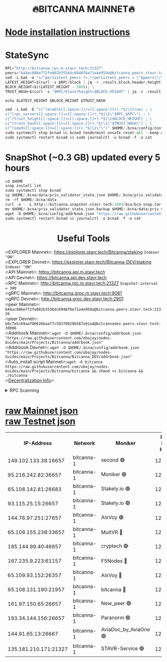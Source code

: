 <h1 align="center"> 🔥BITCANNA MAINNET🔥</h1>


[Node installation instructions](https://github.com/obajay/nodes-Guides/tree/main/Projects/Bitcanna)
=

# StateSync
```python
RPC="http://bitcanna.rpc.m.stavr.tech:21327"
peers="644ac886e7f2fe082b3556dc694076e71a4e959a@bitcanna.peers.stavr.tech:21326"
sed -i.bak -e "s/^persistent_peers *=.*/persistent_peers = \"$peers\"/" $HOME/.bcna/config/config.toml
LATEST_HEIGHT=$(curl -s $RPC/block | jq -r .result.block.header.height); \
BLOCK_HEIGHT=$((LATEST_HEIGHT - 500)); \
TRUST_HASH=$(curl -s "$RPC/block?height=$BLOCK_HEIGHT" | jq -r .result.block_id.hash)

echo $LATEST_HEIGHT $BLOCK_HEIGHT $TRUST_HASH

sed -i.bak -E "s|^(enable[[:space:]]+=[[:space:]]+).*$|\1true| ; \
s|^(rpc_servers[[:space:]]+=[[:space:]]+).*$|\1\"$RPC,$RPC\"| ; \
s|^(trust_height[[:space:]]+=[[:space:]]+).*$|\1$BLOCK_HEIGHT| ; \
s|^(trust_hash[[:space:]]+=[[:space:]]+).*$|\1\"$TRUST_HASH\"| ; \
s|^(seeds[[:space:]]+=[[:space:]]+).*$|\1\"\"|" $HOME/.bcna/config/config.toml
sudo systemctl stop bcnad && bcnad tendermint unsafe-reset-all --keep-addr-book
sudo systemctl restart bcnad && sudo journalctl -u bcnad -f -o cat
```
# SnapShot (~0.3 GB) updated every 5 hours
```python
cd $HOME
snap install lz4
sudo systemctl stop bcnad
cp $HOME/.bcna/data/priv_validator_state.json $HOME/.bcna/priv_validator_state.json.backup
rm -rf $HOME/.bcna/data
curl -o - -L http://bitcanna.snapshot.stavr.tech:1004/bca/bca-snap.tar.lz4 | lz4 -c -d - | tar -x -C $HOME/.bcna --strip-components 2
mv $HOME/.bcna/priv_validator_state.json.backup $HOME/.bcna/data/priv_validator_state.json
wget -O $HOME/.bcna/config/addrbook.json "https://raw.githubusercontent.com/obajay/nodes-Guides/main/Projects/Bitcanna/addrbook.json"
sudo systemctl restart bcnad && journalctl -u bcnad -f -o cat
```

 <h1 align="center"> Useful Tools</h1>

🔥EXPLORER Mainnet🔥:    https://explorer.stavr.tech/Bitcanna/staking          `Indexer "ON"` \
🔥EXPLORER Devnet🔥:     https://explorer.stavr.tech/Bitcanna-DEV/staking     `Indexer "ON"` \
🔥API Mainnet🔥:         https://bitcanna.api.m.stavr.tech \
🔥API Devnet🔥:          https://bitcanna.api.dev.stavr.tech \
🔥RPC Mainnet🔥:         http://bitcanna.rpc.m.stavr.tech:21327         `Snapshot-interval = 300` \
🔥gRPC Mainnet🔥:        http://bitcanna.grpc.m.stavr.tech:9081 \
🔥gRPC Devnet🔥:         http://bitcanna.grpc.dev.stavr.tech:2901 \
🔥peer Mainnet🔥:        `644ac886e7f2fe082b3556dc694076e71a4e959a@bitcanna.peers.stavr.tech:21326` \
🔥peer Devnet🔥:         `b0c7e5c69aaf00626baaf7c59370029b587a91a4@bitcannadev.peers.stavr.tech:30006` \
🔥Addrbook Mainnet🔥:    ```wget -O $HOME/.bcna/config/addrbook.json "https://raw.githubusercontent.com/obajay/nodes-Guides/main/Projects/Bitcanna/addrbook.json"``` \
🔥Addrbook Devnet🔥:    ```wget -O $HOME/.bcna/config/addrbook.json "https://raw.githubusercontent.com/obajay/nodes-Guides/main/Projects/Bitcanna/Bitcanna_DEV/addrbook.json"``` \
🔥Auto_install script Mainnet🔥:```wget -O bitcanna https://raw.githubusercontent.com/obajay/nodes-Guides/main/Projects/Bitcanna/bitcanna && chmod +x bitcanna && ./bitcanna``` \
🔥[Decentralization Info](https://github.com/obajay/StateSync-snapshots/tree/main/Projects/Bitcanna/Decentralization)🔥


<details>
<summary>RPC Scanning</summary>

<h2 align="center"> We scan nodes in real time every 4 hours. And we provide the final result of RPC endpoints.
We cannot influence the operation of these nodes in any way. </h2>


```python
If Voting Power is higher than 0 --> then the Node is a validator of the network and may be subject to attack and be a potential threat to the chain.
```
```python
We marked such validators with a red symbol
```

</details>

[raw Mainnet json](https://rpc-check.bcam.stavr.tech/bcam/rpc-bcam-result.json) \
[raw Testnet json](https://github.com/obajay/StateSync-snapshots/tree/main/Projects/Bitcanna/Rpc-Check-Testnet)
=



<table><tr><th>IP-Address</th><th>Network</th><th>Moniker</th><th>Latest Block Height</th><th>Earliest Block Height</th><th>Catching Up</th><th>Tx Index</th><th>Voting Power</th><th>Scan Time</th></tr><tr><td>149.102.133.38:16657</td><td>bitcanna-1</td><td>second 🟢</td><td>12311623</td><td>1</td><td>False</td><td>on</td><td>0</td><td>2024-01-27T06:44:01.843087534UTC</td></tr><tr><td>95.216.242.82:36657</td><td>bitcanna-1</td><td>Moniker 🟢</td><td>12311612</td><td>5776907</td><td>False</td><td>on</td><td>0</td><td>2024-01-27T06:43:01.926274180UTC</td></tr><tr><td>65.108.142.81:26683</td><td>bitcanna-1</td><td>Stakely.io 🟢</td><td>12311617</td><td>6152001</td><td>False</td><td>on</td><td>0</td><td>2024-01-27T06:43:27.974040307UTC</td></tr><tr><td>93.115.25.15:26657</td><td>bitcanna-1</td><td>Stakely.io 🟢</td><td>12311616</td><td>6520001</td><td>False</td><td>on</td><td>0</td><td>2024-01-27T06:43:21.534762404UTC</td></tr><tr><td>144.76.97.251:27657</td><td>bitcanna-1</td><td>AlxVoy 🟢</td><td>12311621</td><td>8805201</td><td>False</td><td>on</td><td>0</td><td>2024-01-27T06:43:51.116205502UTC</td></tr><tr><td>65.109.155.238:33657</td><td>bitcanna-1</td><td>MultVR 🔴</td><td>12311618</td><td>9933415</td><td>False</td><td>on</td><td>351916</td><td>2024-01-27T06:43:32.833702732UTC</td></tr><tr><td>185.144.99.40:46657</td><td>bitcanna-1</td><td>cryptech 🟢</td><td>12311612</td><td>11528001</td><td>False</td><td>on</td><td>0</td><td>2024-01-27T06:42:57.510198967UTC</td></tr><tr><td>167.235.9.223:61157</td><td>bitcanna-1</td><td>F5Nodes 🔴</td><td>12311618</td><td>12084001</td><td>False</td><td>on</td><td>570</td><td>2024-01-27T06:43:35.129979779UTC</td></tr><tr><td>65.109.93.152:26357</td><td>bitcanna-1</td><td>AlxVoy 🔴</td><td>12311623</td><td>12109301</td><td>False</td><td>on</td><td>1391754</td><td>2024-01-27T06:44:02.424208829UTC</td></tr><tr><td>65.108.131.190:21957</td><td>bitcanna-1</td><td>bitcanna 🔴</td><td>12311619</td><td>12211619</td><td>False</td><td>on</td><td>409282</td><td>2024-01-27T06:43:39.533877244UTC</td></tr><tr><td>161.97.150.65:26657</td><td>bitcanna-1</td><td>New_peer 🟢</td><td>12311617</td><td>12254001</td><td>False</td><td>on</td><td>0</td><td>2024-01-27T06:43:28.283762390UTC</td></tr><tr><td>193.34.144.156:26657</td><td>bitcanna-1</td><td>Paranorm 🟢</td><td>12311619</td><td>12271301</td><td>False</td><td>on</td><td>0</td><td>2024-01-27T06:43:39.805092601UTC</td></tr><tr><td>144.91.65.13:26667</td><td>bitcanna-1</td><td>AviaDoc_by_AviaOne 🟢</td><td>12311620</td><td>12306801</td><td>False</td><td>on</td><td>0</td><td>2024-01-27T06:43:48.328792303UTC</td></tr><tr><td>135.181.210.171:21327</td><td>bitcanna-1</td><td>STAVR-Service 🟢</td><td>12311621</td><td>12310001</td><td>False</td><td>on</td><td>0</td><td>2024-01-27T06:43:50.863638870UTC</td></tr></table>

